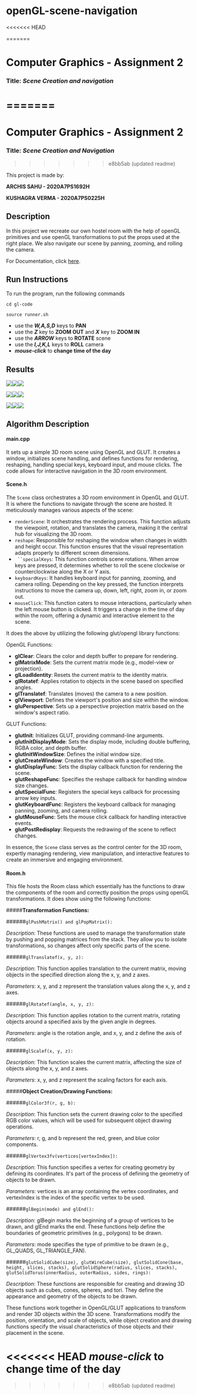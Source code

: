 # openGL-scene-navigation
<<<<<<< HEAD

=======
# Computer Graphics -  Assignment 2

### Title: *Scene Creation and navigation*
=======
=========================
# <a name="_l9b06nhet9up"></a>**Computer Graphics -  Assignment 2**
### <a name="_qsoicqe2jwjb"></a>**Title: *Scene Creation and Navigation***
>>>>>>> e8bb5ab (updated readme)

This project is made by:

**ARCHIS SAHU - 2020A7PS1692H**

**KUSHAGRA VERMA - 2020A7PS0225H**

## <a name="_q3jufra2szeb"></a>**Description**
In this project we recreate our own hostel room with the help of openGL primitives and use openGL transformations to put the props used at the right place. We also navigate our scene by panning, zooming, and rolling the camera.

For Documentation, click [here](documentation/html/index.html).

## <a name="_od05g4v9rozf"></a>**Run Instructions**
To run the program, run the following commands

```cd gl-code```

```source runner.sh```

- use the ***W,A,S,D*** keys to **PAN**
- use the ***Z*** key to **ZOOM OUT** and ***X*** key to **ZOOM IN**
- use the ***ARROW*** keys to **ROTATE** scene
- use the ***I,J,K,L*** keys to **ROLL** camera
- ***mouse-click*** to **change time of the day**

## <a name="_n3ib8eslri6l"></a>**Results**
![](images/Aspose.Words.9a415c3e-e4e4-4095-92ab-fa34a33252fb.001.png)![](images/Aspose.Words.9a415c3e-e4e4-4095-92ab-fa34a33252fb.002.png)![](images/Aspose.Words.9a415c3e-e4e4-4095-92ab-fa34a33252fb.003.png)

![](images/Aspose.Words.9a415c3e-e4e4-4095-92ab-fa34a33252fb.004.png)![](images/Aspose.Words.9a415c3e-e4e4-4095-92ab-fa34a33252fb.005.png)![](images/Aspose.Words.9a415c3e-e4e4-4095-92ab-fa34a33252fb.006.png)

![](images/Aspose.Words.9a415c3e-e4e4-4095-92ab-fa34a33252fb.007.png)![](images/Aspose.Words.9a415c3e-e4e4-4095-92ab-fa34a33252fb.008.png)![](images/Aspose.Words.9a415c3e-e4e4-4095-92ab-fa34a33252fb.009.png)
## <a name="_6jk9i6oj7qgy"></a>**Algorithm Description**
#### <a name="_dis0hgwyz1fw"></a>**main.cpp**

It sets up a simple 3D room scene using OpenGL and GLUT. It creates a window, initializes scene handling, and defines functions for rendering, reshaping, handling special keys, keyboard input, and mouse clicks. The code allows for interactive navigation in the 3D room environment.

#### <a name="_jgt9ijt4kwt6"></a>**Scene.h**

The `Scene` class orchestrates a 3D room environment in OpenGL and GLUT.  It is where the functions to navigate through the scene are hosted. It meticulously manages various aspects of the scene:

- `renderScene`: It orchestrates the rendering process. This function adjusts the viewpoint, rotation, and translates the camera, making it the central hub for visualizing the 3D room.
- `reshape`: Responsible for reshaping the window when changes in width and height occur. This function ensures that the visual representation adapts properly to different screen dimensions.
- ` ``specialKeys`: This function controls scene rotations. When arrow keys are pressed, it determines whether to roll the scene clockwise or counterclockwise along the X or Y axis.
- `keyboardKeys`: It handles keyboard input for panning, zooming, and camera rolling. Depending on the key pressed, the function interprets instructions to move the camera up, down, left, right, zoom in, or zoom out.
- `mouseClick`: This function caters to mouse interactions, particularly when the left mouse button is clicked. It triggers a change in the time of day within the room, offering a dynamic and interactive element to the scene.

It does the above by utilizing the following glut/opengl library functions:

OpenGL Functions:

- **glClear**: Clears the color and depth buffer to prepare for rendering.
- **glMatrixMode**: Sets the current matrix mode (e.g., model-view or projection).
- **glLoadIdentity**: Resets the current matrix to the identity matrix.
- **glRotatef**: Applies rotation to objects in the scene based on specified angles.
- **glTranslatef**: Translates (moves) the camera to a new position.
- **glViewport**: Defines the viewport's position and size within the window.
- **gluPerspective**: Sets up a perspective projection matrix based on the window's aspect ratio.

GLUT Functions:

- **glutInit**: Initializes GLUT, providing command-line arguments.
- **glutInitDisplayMode**: Sets the display mode, including double buffering, RGBA color, and depth buffer.
- **glutInitWindowSize**: Defines the initial window size.
- **glutCreateWindow**: Creates the window with a specified title.
- **glutDisplayFunc**: Sets the display callback function for rendering the scene.
- **glutReshapeFunc**: Specifies the reshape callback for handling window size changes.
- **glutSpecialFunc**: Registers the special keys callback for processing arrow key inputs.
- **glutKeyboardFunc**: Registers the keyboard callback for managing panning, zooming, and camera rolling.
- **glutMouseFunc**: Sets the mouse click callback for handling interactive events.
- **glutPostRedisplay**: Requests the redrawing of the scene to reflect changes.

In essence, the `Scene` class serves as the control center for the 3D room, expertly managing rendering, view manipulation, and interactive features to create an immersive and engaging environment.

#### <a name="_ve2q8zs50pz4"></a>**Room.h**

This file hosts the Room class which essentially has the functions to draw the components of the room and correctly position the props using openGL transformations. It does show using the following functions:



#####**Transformation Functions:**

######```glPushMatrix() and glPopMatrix():```

*Description*: These functions are used to manage the transformation state by pushing and popping matrices from the stack. They allow you to isolate transformations, so changes affect only specific parts of the scene.

######```glTranslatef(x, y, z):```

*Description*: This function applies translation to the current matrix, moving objects in the specified direction along the x, y, and z axes.

*Parameters*: x, y, and z represent the translation values along the x, y, and z axes.

######```glRotatef(angle, x, y, z):```

*Description*: This function applies rotation to the current matrix, rotating objects around a specified axis by the given angle in degrees.

*Parameters*: angle is the rotation angle, and x, y, and z define the axis of rotation.

######```glScalef(x, y, z):```

*Description*: This function scales the current matrix, affecting the size of objects along the x, y, and z axes.

*Parameters*: x, y, and z represent the scaling factors for each axis.

#####**Object Creation/Drawing Functions:**

######```glColor3f(r, g, b):```

*Description*: This function sets the current drawing color to the specified RGB color values, which will be used for subsequent object drawing operations.

*Parameters*: r, g, and b represent the red, green, and blue color components.

######```glVertex3fv(vertices[vertexIndex]):```

*Description*: This function specifies a vertex for creating geometry by defining its coordinates. It's part of the process of defining the geometry of objects to be drawn.

*Parameters*: vertices is an array containing the vertex coordinates, and vertexIndex is the index of the specific vertex to be used.

######```glBegin(mode) and glEnd():```

*Description*: glBegin marks the beginning of a group of vertices to be drawn, and glEnd marks the end. These functions help define the boundaries of geometric primitives (e.g., polygons) to be drawn.

*Parameters*: mode specifies the type of primitive to be drawn (e.g., GL\_QUADS, GL\_TRIANGLE\_FAN).

######```glutSolidCube(size), glutWireCube(size), glutSolidCone(base, height, slices, stacks), glutSolidSphere(radius, slices, stacks), glutSolidTorus(innerRadius, outerRadius, sides, rings):```

*Description*: These functions are responsible for creating and drawing 3D objects such as cubes, cones, spheres, and tori. They define the appearance and geometry of the objects to be drawn.

These functions work together in OpenGL/GLUT applications to transform and render 3D objects within the 3D scene. Transformations modify the position, orientation, and scale of objects, while object creation and drawing functions specify the visual characteristics of those objects and their placement in the scene.




<<<<<<< HEAD
***mouse-click*** to **change time of the day**
=======
>>>>>>> e8bb5ab (updated readme)
